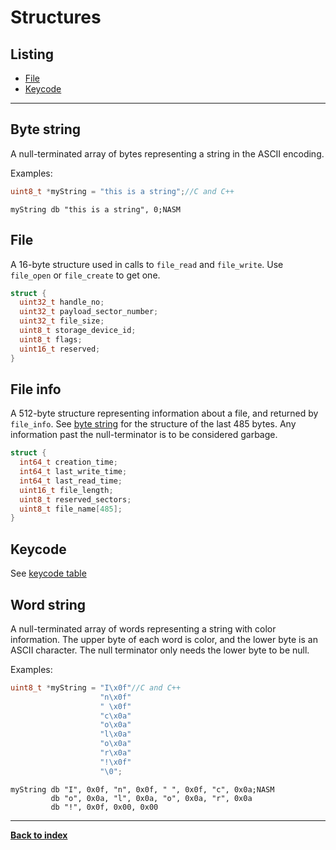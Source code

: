 # Structures
## Listing
* [File](#file)
* [Keycode](#keycode)

---
## Byte string
A null-terminated array of bytes representing a string in the ASCII encoding.

Examples:  
```C
uint8_t *myString = "this is a string";//C and C++
```
```Assembly
myString db "this is a string", 0;NASM
```

## File
A 16-byte structure used in calls to `file_read` and `file_write`.  Use `file_open` or `file_create` to get one.
```C
struct {
  uint32_t handle_no;
  uint32_t payload_sector_number;
  uint32_t file_size;
  uint8_t storage_device_id;
  uint8_t flags;
  uint16_t reserved;
}
```

## File info
A 512-byte structure representing information about a file, and returned by `file_info`.  See [byte string](#byte-string) for the structure of the last 485 bytes.  Any information past the null-terminator is to be considered garbage.
```C
struct {
  int64_t creation_time;
  int64_t last_write_time;
  int64_t last_read_time;
  uint16_t file_length;
  uint8_t reserved_sectors;
  uint8_t file_name[485];
}
```

## Keycode
See [keycode table](../contributors/keycodes.txt)

## Word string
A null-terminated array of words representing a string with color information.  The upper byte of each word is color, and the lower byte is an ASCII character.  The null terminator only needs the lower byte to be null.

Examples:
```C
uint8_t *myString = "I\x0f"//C and C++
                    "n\x0f"
                    " \x0f"
                    "c\x0a"
                    "o\x0a"
                    "l\x0a"
                    "o\x0a"
                    "r\x0a"
                    "!\x0f"
                    "\0";
```
```Assembly
myString db "I", 0x0f, "n", 0x0f, " ", 0x0f, "c", 0x0a;NASM
         db "o", 0x0a, "l", 0x0a, "o", 0x0a, "r", 0x0a
         db "!", 0x0f, 0x00, 0x00
```

---
**[Back to index](index)**
